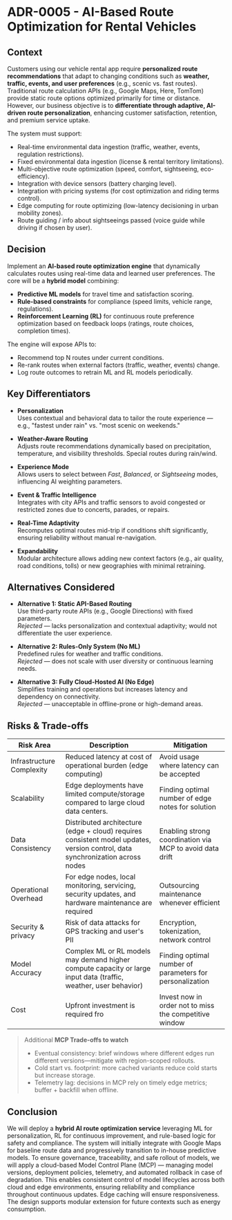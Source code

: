  # ADR-0005 - AI-Based Route Optimization for Rental Vehicles
## Context
Customers using our vehicle rental app require **personalized route recommendations** that adapt to changing conditions such as **weather, traffic, events, and user preferences** (e.g., scenic vs. fast routes). Traditional route calculation APIs (e.g., Google Maps, Here, TomTom) provide static route options optimized primarily for time or distance. However, our business objective is to **differentiate through adaptive, AI-driven route personalization**, enhancing customer satisfaction, retention, and premium service uptake.

The system must support:
- Real-time environmental data ingestion (traffic, weather, events, regulation restrictions).
- Fixed environmental data ingestion (license & rental territory limitations).
- Multi-objective route optimization (speed, comfort, sightseeing, eco-efficiency).
- Integration with device sensors (battery charging level).
- Integration with pricing systems (for cost optimization and riding terms control).
- Edge computing for route optimizing (low-latency decisioning in urban mobility zones).
- Route guiding / info about sightseeings passed (voice guide while driving if chosen by user).

 ## Decision
Implement an **AI-based route optimization engine** that dynamically calculates routes using real-time data and learned user preferences. The core will be a **hybrid model** combining:
- **Predictive ML models** for travel time and satisfaction scoring.
- **Rule-based constraints** for compliance (speed limits, vehicle range, regulations).
- **Reinforcement Learning (RL)** for continuous route preference optimization based on feedback loops (ratings, route choices, completion times).

The engine will expose APIs to:
- Recommend top N routes under current conditions.
- Re-rank routes when external factors (traffic, weather, events) change.
- Log route outcomes to retrain ML and RL models periodically.

## Key Differentiators

- **Personalization**  
  Uses contextual and behavioral data to tailor the route experience — e.g., "fastest under rain" vs. "most scenic on weekends."

- **Weather-Aware Routing**  
  Adjusts route recommendations dynamically based on precipitation, temperature, and visibility thresholds. Special routes during rain/wind.

- **Experience Mode**  
  Allows users to select between *Fast*, *Balanced*, or *Sightseeing* modes, influencing AI weighting parameters.

- **Event & Traffic Intelligence**  
  Integrates with city APIs and traffic sensors to avoid congested or restricted zones due to concerts, parades, or repairs.

- **Real-Time Adaptivity**  
  Recomputes optimal routes mid-trip if conditions shift significantly, ensuring reliability without manual re-navigation.

- **Expandability**  
  Modular architecture allows adding new context factors (e.g., air quality, road conditions, tolls) or new geographies with minimal retraining.

## Alternatives Considered

- **Alternative 1: Static API-Based Routing**  
  Use third-party route APIs (e.g., Google Directions) with fixed parameters.  
  *Rejected* — lacks personalization and contextual adaptivity; would not differentiate the user experience.

- **Alternative 2: Rules-Only System (No ML)**  
  Predefined rules for weather and traffic conditions.  
  *Rejected* — does not scale with user diversity or continuous learning needs.

- **Alternative 3: Fully Cloud-Hosted AI (No Edge)**  
  Simplifies training and operations but increases latency and dependency on connectivity.  
  *Rejected* — unacceptable in offline-prone or high-demand areas.

## Risks & Trade-offs

| Risk Area | Description | Mitigation |
|-----------|-------------|------------|
|Infrastructure Complexity| Reduced latency at cost of operational burden (edge computing) | Avoid usage where latency can be accepted |
|Scalability| Edge deployments have limited compute/storage compared to large cloud data centers. | Finding optimal number of edge notes for solution |
|Data Consistency| Distributed architecture (edge + cloud) requires consistent model updates, version control, data synchronization across nodes | Enabling strong coordination via MCP to avoid data drift |
|Operational Overhead| For edge nodes, local monitoring, servicing, security updates, and hardware maintenance are required | Outsourcing  maintenance whenever efficient |
|Security & privacy| Risk of data attacks for GPS tracking and user's PII | Encryption, tokenization, network control |
|Model Accuracy| Complex ML or RL models may demand higher compute capacity or large input data (traffic, weather, user behavior)| Finding optimal number of parameters for personalization |
|Cost| Upfront investment is required fro | Invest now in order not to miss the competitive window |

 

> Additional **MCP Trade-offs to watch**
> - Eventual consistency: brief windows where different edges run different versions—mitigate with region-scoped rollouts.
> - Cold start vs. footprint: more cached variants reduce cold starts but increase storage.
> - Telemetry lag: decisions in MCP rely on timely edge metrics; buffer + backfill when offline.

## Conclusion
We will deploy a **hybrid AI route optimization service** leveraging ML for personalization, RL for continuous improvement, and rule-based logic for safety and compliance. The system will initially integrate with Google Maps for baseline route data and progressively transition to in-house predictive models. 
To ensure governance, traceability, and safe rollout of models, we will apply a cloud-based Model Control Plane (MCP) — managing model versions, deployment policies, telemetry, and automated rollback in case of degradation. This enables consistent control of model lifecycles across both cloud and edge environments, ensuring reliability and compliance throughout continuous updates.
Edge caching will ensure responsiveness. The design supports modular extension for future contexts such as energy consumption.
